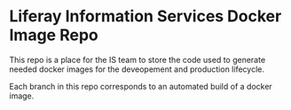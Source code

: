 # Liferay Information Services Docker Image Repo

This repo is a place for the IS team to store the code used to generate needed docker images for the deveopement and production lifecycle.

Each branch in this repo corresponds to an automated build of a docker image.